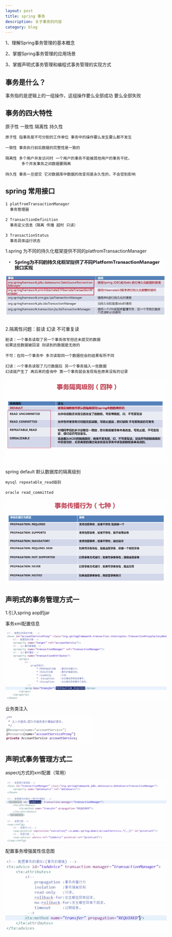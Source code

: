 ```yaml
---
layout: post
title: spring 事务
description: 关于事务的内容
category: blog
---
```




1、理解Spring事务管理的基本概念

2、掌握Spring事务管理的应用场景

3、掌握声明式事务管理和编程式事务管理的实现方式





事务是什么？
---

事务指的是逻辑上的一组操作，这组操作要么全部成功 要么全部失败




事务的四大特性
---

原子性 一致性 隔离性 持久性



	原子性 指事务是不可分割的工作单位 事务中的操作要么发生要么都不发生

	一致性 事务执行前后数据的完整性是一致的

	隔离性 多个用户并发访问时 一个用户的事务不能被其他用户的事务干扰，
		   多个并发事务之间数据要隔离

	持久性 事务一旦提交 它对数据库中数据的改变将是永久性的，不会受到影响



spring 常用接口
---


	1 platfromTransactionManager
	  事务管理器

	2 TransactionDefinition
	  事务定义信息（隔离 传播 超时 只读）

	3 TransactionStatus
	  事务具体运行状态



	  
	  
1.spring 为不同的持久化框架提供不同的platfromTransactionManager


![事务管理器](https://raw.githubusercontent.com/sun035/images/master/%E4%BA%8B%E5%8A%A1%E7%AE%A1%E7%90%86%E5%99%A8.png)



2.隔离性问题：脏读 幻读 不可重复读

	脏读：一个事务读取了另一个事务改写但还未提交的数据
	如果这些数据被回滚 则读到的数据是无效的

	不可：在同一个事务中 多次读取同一个数据但会的结果有所不同

	幻读：一个事务读取了几行数据后 另一个事务插入一些数据
	幻读就产生了 再后来的查询中 第一个事务就会发现有些原来没有的记录


![事务隔离级别](https://raw.githubusercontent.com/sun035/images/master/%E4%BA%8B%E5%8A%A1%E9%9A%94%E7%A6%BB%E7%BA%A7%E5%88%AB.png)


spring  default 默认数据库的隔离级别

	mysql repeatable_read级别

	oracle read_committed




![事务传播行为](https://raw.githubusercontent.com/sun035/images/master/%E4%BA%8B%E5%8A%A1%E4%BC%A0%E6%92%AD%E8%A1%8C%E4%B8%BA.png)




声明式的事务管理方式一
---

1.引入spring aop的jar


事务xml配置信息

![事务xml配置信息](https://raw.githubusercontent.com/sun035/images/master/%E4%BA%8B%E5%8A%A1xml%E9%85%8D%E7%BD%AE%E4%BF%A1%E6%81%AF.png)

业务类注入

![业务类注入](https://raw.githubusercontent.com/sun035/images/master/%E4%B8%9A%E5%8A%A1%E7%B1%BB%E6%B3%A8%E5%85%A5.png)





声明式事务管理方式二
---

aspectj方式的xml配置（常用）

![aspectj方式的xml配置](https://raw.githubusercontent.com/sun035/images/master/%E5%A3%B0%E6%98%8E%E5%BC%8Faspectj%E7%9A%84xml%E9%85%8D%E7%BD%AE.png)

配置事务增强属性信息图

![配置事务增强属性信息图](https://raw.githubusercontent.com/sun035/images/master/%E9%85%8D%E7%BD%AE%E4%BA%8B%E5%8A%A1%E5%A2%9E%E5%BC%BA%E5%B1%9E%E6%80%A7%E4%BF%A1%E6%81%AF.png)









[Mukosame]:    http://sun035.github.io  "Mukosame"
